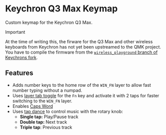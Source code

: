 # Keychron Q3 Max Keymap

Custom keymap for the Keychron Q3 Max.

> [!IMPORTANT]
> At the time of writing this, the firware for the Q3 Max and other wireless keyboards from Keychron has not yet been upstreamed to the QMK project. You have to compile the firmware from the [`wireless_playground` branch of Keychrons fork](https://github.com/Keychron/qmk_firmware/tree/wireless_playground).

## Features

* Adds number keys to the home row of the `WIN_FN` layer to allow fast number typing without a numpad.
* Uses [layer tab toggle](https://docs.qmk.fm/feature_layers#switching-and-toggling-layers) for the `Fn` key and activate it with 2 taps for faster switching to the `WIN_FN` layer.
* Enables [Caps Word](https://docs.qmk.fm/features/caps_word)
* Uses [tap dance](https://docs.qmk.fm/features/tap_dance#tap-dance-a-single-key-can-do-3-5-or-100-different-things) to control music with the rotary knob:
    * **Single tap:** Play/Pause track
    * **Double tap:** Next track
    * **Triple tap**: Previous track